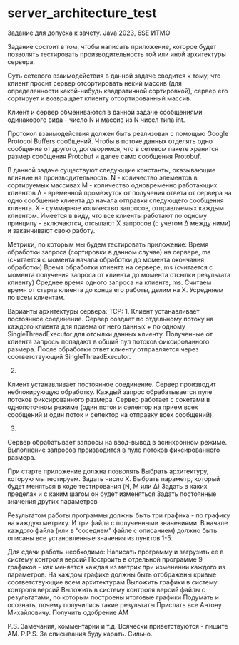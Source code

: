 # server_architecture_test

Задание для допуска к зачету.
Java 2023, 6SE ИТМО

Задание состоит в том, чтобы написать приложение, которое будет позволять тестировать производительность той или иной архитектуры сервера.

Суть сетевого взаимодействия в данной задаче сводится к тому, что клиент просит сервер отсортировать некий массив (для определенности какой-нибудь квадратичной сортировкой),
сервер его сортирует и возвращает клиенту отсортированный массив.

Клиент и сервер обмениваются в данной задаче сообщениями одинакового вида - число N и массив из N чисел типа int.

Протокол взаимодействия должен быть реализован с помощью Google Protocol Buffers сообщений. 
Чтобы в потоке данных отделять одно сообщение от другого, договоримся, что в сетевом пакете хранится размер сообщения Protobuf и далее само сообщения Protobuf.

В данной задаче существуют следующие константы, оказывающие влияние на производительность:
N - количество элементов в сортируемых массивах
M - количество одновременно работающих клиентов
∆ - временной промежуток от получения ответа от сервера на одно сообщение клиента до начала отправки следующего сообщения клиента.
X - суммарное количество запросов, отправляемых каждым клиентом. 
Имеется в виду, что все клиенты работают по одному принципу - включаются, отсылают X запросов (с учетом ∆ между ними) и заканчивают свою работу.

Метрики, по которым мы будем тестировать приложение:
Время обработки запроса (сортировки в данном случае) на сервере, ms (считается с момента начала обработки до момента окончания обработки)
Время обработки клиента на сервере, ms (считается с момента получения запроса от клиента до момента отсылки результата клиенту)
Среднее время одного запроса на клиенте, ms. Считаем время от старта клиента до конца его работы, делим на X. Усредняем по всем клиентам.

Варианты архитектуры сервера:
TCP:
1.
Клиент устанавливает постоянное соединение. 
Сервер создает по отдельному потоку на каждого клиента для приема от него данных + по одному SingleThreadExecutor для отсылки данных клиенту.
Полученные от клиента запросы попадают в общий пул потоков фиксированного размера. 
После обработки ответ клиенту отправляется через соответствующий SingleThreadExecutor.

2.
Клиент устанавливает постоянное соединение. 
Сервер производит неблокирующую обработку. 
Каждый запрос обрабатывается пуле потоков фиксированного размера. 
Сервер работает с сокетами в однопоточном режиме 
(один поток и селектор на прием всех сообщений и один поток и селектор на отправку всех сообщений).

3.
Сервер обрабатывает запросы на ввод-вывод в асинхронном режиме. 
Выполнение запросов производится в пуле потоков фиксированного размера.



При старте приложение должна позволять
Выбрать архитектуру, которую мы тестируем.
Задать число X.
Выбрать параметр, который будет меняться в ходе тестирования (N, M или ∆)
Задать в каких пределах и с каким шагом он будет изменяться
Задать постоянные значения других параметров

Результатом работы программы должны быть три графика - по графику на каждую метрику. И три файла с полученными значениями. 
В начале каждого файла (или в “соседнем” файле с описанием) должно быть описаны все установленные значения из пунктов 1-5.

Для сдачи работы необходимо:
Написать программу и загрузить ее в систему контроля версий
Построить в отдельной программе 9 графиков - как меняется каждая из метрик при изменении каждого из параметров. На каждом графике должны быть отображены кривые соответствующие всем архитектурам
Выложить графики в систему контроля версий
Выложить в систему контроля версий файлы с результатами, по которым построены итоговые графики
Подумать и осознать, почему получились такие результаты
Прислать все Антону Михайловичу.
Получить одобрение АМ

P.S. Замечания, комментарии и т.д. Всячески приветствуются - пишите АМ.
P.P.S. За списывания буду карать. Сильно.
